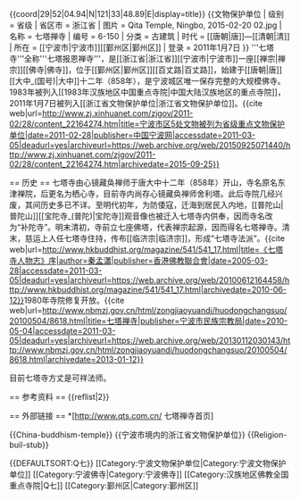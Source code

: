 {{coord|29|52|04.94|N|121|33|48.89|E|display=title}}
{{文物保护单位
| 级别 = 省级
| 省区市 = 浙江省
| 图片 = Qita Temple, Ningbo, 2015-02-20 02.jpg
| 名称 = 七塔禅寺
| 编号 = 6-150
| 分类 = 古建筑
| 时代 = [[唐朝|唐]]—[[清朝|清]]
| 所在 = [[宁波市|宁波市]][[鄞州区|鄞州区]]
| 登录 = 2011年1月7日
}}
'''七塔寺'''全称'''七塔报恩禅寺'''，是[[浙江省|浙江省]][[宁波市|宁波市]]一座[[禅宗|禅宗]][[佛寺|佛寺]]，位于[[鄞州区|鄞州区]][[百丈路|百丈路]]，始建于[[唐朝|唐]][[大中_(国号)|大中]]十二年（858年），是宁波城区唯一保存完整的大规模佛寺。1983年被列入[[1983年汉族地区中国重点寺院|中国大陆汉族地区的重点寺院]]，2011年1月7日被列入[[浙江省文物保护单位|浙江省文物保护单位]]。<ref>{{cite web|url=http://www.zj.xinhuanet.com/zjgov/2011-02/28/content_22164274.htm|title=宁波市区5处文物被列为省级重点文物保护单位|date=2011-02-28|publisher=中国宁波网|accessdate=2011-03-05|deadurl=yes|archiveurl=https://web.archive.org/web/20150925071440/http://www.zj.xinhuanet.com/zjgov/2011-02/28/content_22164274.htm|archivedate=2015-09-25}}</ref>

== 历史 ==
七塔寺由心镜藏奂禅师于唐大中十二年（858年）开山，寺名原名东津禅院，后更名为栖心寺，目前寺内尚存心镜藏奂禅师舍利塔。此后寺院几经兴废，其间历史多已不详。至明代初年，为防倭寇，迁海到居民入内地，[[普陀山|普陀山]][[宝陀寺_(普陀)|宝陀寺]]观音像也被迁入七塔寺内供奉，因而寺名改为“补陀寺”。明末清初，寺前立七座佛塔，代表禅宗起源，因而得名七塔禅寺。清末，慈运上人任七塔寺住持，传布[[临济宗|临济宗]]，形成“七塔寺法派”。<ref>{{cite web|url=http://www.hkbuddhist.org/magazine/541/541_17.html|title=《七塔寺人物志》序|author=秦孟瀟|publisher=香港佛教聯合會|date=2005-03-28|accessdate=2011-03-05|deadurl=yes|archiveurl=https://web.archive.org/web/20100612164458/http://www.hkbuddhist.org/magazine/541/541_17.html|archivedate=2010-06-12}}</ref>1980年寺院修复开放。<ref>{{cite web|url=http://www.nbmzj.gov.cn/html/zongjiaoyuandi/huodongchangsuo/20100504/8618.html|title=七塔禅寺|publisher=宁波市民族宗教局|date=2010-05-04|accessdate=2011-03-05|deadurl=yes|archiveurl=https://web.archive.org/web/20130112030143/http://www.nbmzj.gov.cn/html/zongjiaoyuandi/huodongchangsuo/20100504/8618.html|archivedate=2013-01-12}}</ref>

目前七塔寺方丈是可祥法师。

== 参考资料 ==
{{reflist|2}}

== 外部链接 ==
*[http://www.qts.com.cn/ 七塔禅寺首页]

{{China-buddhism-temple}}
{{宁波市境内的浙江省文物保护单位}}
{{Religion-buil-stub}}

{{DEFAULTSORT:Q七}}
[[Category:宁波文物保护单位|Category:宁波文物保护单位]]
[[Category:宁波佛寺|Category:宁波佛寺]]
[[Category:汉族地区佛教全国重点寺院|Q七]]
[[Category:鄞州区|Category:鄞州区]]